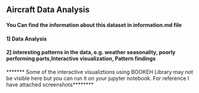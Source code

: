## Aircraft Data Analysis

#### You Can find the information about this dataset in information.md file

#### 1] Data Analysis
#### 2] interesting patterns in the data, e.g. weather seasonality, poorly performing parts,Interactive visualization, Pattern findings
******* Some of the interactive visualiztions using BOOKEH Library may not be visible here but you can run it on your jupyter notebook.
For reference I have attached screenshots********
